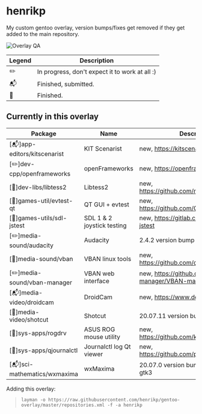 henrikp
==============

My custom gentoo overlay, version bumps/fixes get removed if they get added to the main repository.

![Overlay QA](https://github.com/henrikp/gentoo-overlay/workflows/Overlay%20QA/badge.svg?branch=master)

Legend | Description
------- | -----------
:pencil2: | In progress, don't expect it to work at all :)
:mailbox_with_mail: | Finished, submitted.
:green_book: | Finished.

Currently in this overlay
-------------------------

Package | Name | Description
------- | ---- | -----------
[:mailbox_with_mail:]app-editors/kitscenarist | KIT Scenarist | new, https://kitscenarist.ru/en/
[:pencil2:]dev-cpp/openframeworks | openFrameworks | new, https://openframeworks.cc/ 
[:green_book:]dev-libs/libtess2 | Libtess2 | new, https://github.com/memononen/libtess2 
[:green_book:]games-util/evtest-qt | QT GUI + evtest | new, https://github.com/Grumbel/evtest-qt
[:green_book:]games-utils/sdl-jstest | SDL 1 & 2 joystick testing | new, https://gitlab.com/sdl-jstest/sdl-jstest
[:pencil2:]media-sound/audacity | Audacity | 2.4.2 version bump
[:green_book:]media-sound/vban | VBAN linux tools | new, https://github.com/quiniouben/vban
[:pencil2:]media-sound/vban-manager | VBAN web interface | new, https://github.com/VBAN-manager/VBAN-manager 
[:mailbox_with_mail:]media-video/droidcam | DroidCam | new, https://www.dev47apps.com/
[:green_book:]media-video/shotcut | Shotcut | 20.07.11 version bump
[:green_book:]sys-apps/rogdrv | ASUS ROG mouse utility | new, https://github.com/kyokenn/rogdrv
[:green_book:]sys-apps/qjournalctl | Journalctl log Qt viewer | new, https://github.com/pentix/qjournalctl
[:mailbox_with_mail:]sci-mathematics/wxmaxima | wxMaxima | 20.07.0 version bump, move to 3.0-gtk3

Adding this overlay:
> `layman -o https://raw.githubusercontent.com/henrikp/gentoo-overlay/master/repositories.xml
-f -a henrikp`
